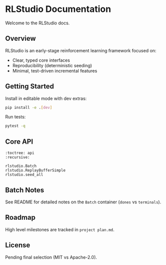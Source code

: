 # RLStudio Documentation

Welcome to the RLStudio docs.

## Overview

RLStudio is an early-stage reinforcement learning framework focused on:

- Clear, typed core interfaces
- Reproducibility (deterministic seeding)
- Minimal, test-driven incremental features

## Getting Started

Install in editable mode with dev extras:

```bash
pip install -e .[dev]
```

Run tests:

```bash
pytest -q
```

## Core API

```{autosummary}
:toctree: api
:recursive:

rlstudio.Batch
rlstudio.ReplayBufferSimple
rlstudio.seed_all
```

## Batch Notes

See README for detailed notes on the `Batch` container (`dones` vs `terminals`).

## Roadmap

High level milestones are tracked in `project plan.md`.

## License

Pending final selection (MIT vs Apache-2.0).
